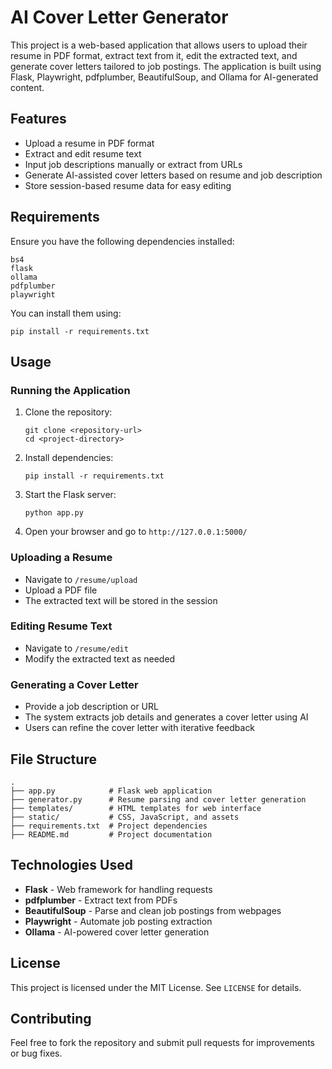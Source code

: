 # AI Cover Letter Generator

This project is a web-based application that allows users to upload their resume in PDF format, extract text from it, edit the extracted text, and generate cover letters tailored to job postings. The application is built using Flask, Playwright, pdfplumber, BeautifulSoup, and Ollama for AI-generated content.

## Features
- Upload a resume in PDF format
- Extract and edit resume text
- Input job descriptions manually or extract from URLs
- Generate AI-assisted cover letters based on resume and job description
- Store session-based resume data for easy editing

## Requirements
Ensure you have the following dependencies installed:

```
bs4
flask
ollama
pdfplumber
playwright
```

You can install them using:
```
pip install -r requirements.txt
```

## Usage

### Running the Application
1. Clone the repository:
   ```
   git clone <repository-url>
   cd <project-directory>
   ```
2. Install dependencies:
   ```
   pip install -r requirements.txt
   ```
3. Start the Flask server:
   ```
   python app.py
   ```
4. Open your browser and go to `http://127.0.0.1:5000/`

### Uploading a Resume
- Navigate to `/resume/upload`
- Upload a PDF file
- The extracted text will be stored in the session

### Editing Resume Text
- Navigate to `/resume/edit`
- Modify the extracted text as needed

### Generating a Cover Letter
- Provide a job description or URL
- The system extracts job details and generates a cover letter using AI
- Users can refine the cover letter with iterative feedback

## File Structure
```
.
├── app.py            # Flask web application
├── generator.py      # Resume parsing and cover letter generation
├── templates/        # HTML templates for web interface
├── static/           # CSS, JavaScript, and assets
├── requirements.txt  # Project dependencies
├── README.md         # Project documentation
```

## Technologies Used
- **Flask** - Web framework for handling requests
- **pdfplumber** - Extract text from PDFs
- **BeautifulSoup** - Parse and clean job postings from webpages
- **Playwright** - Automate job posting extraction
- **Ollama** - AI-powered cover letter generation

## License
This project is licensed under the MIT License. See `LICENSE` for details.

## Contributing
Feel free to fork the repository and submit pull requests for improvements or bug fixes.